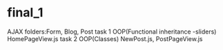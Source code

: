 # final_1
AJAX folders:Form, Blog, Post
task 1 OOP(Functional inheritance -sliders) HomePageView.js
task 2 OOP(Classes) NewPost.js, PostPageView.js
